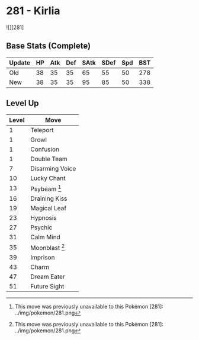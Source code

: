 # 281 - Kirlia
![][281]

## Base Stats (Complete)

Update | HP | Atk | Def | SAtk | SDef | Spd | BST
---    | ---| --- | --- | ---  | ---  | --- | ---
Old    | 38 |  35 |  35 |  65  |  55  |  50  |  278
New    | 38 |  35 |  35 |  95  |  85  |  50  |  338

## Level Up

Level | Move
---   | ---
  1   | Teleport
  1   | Growl
  1   | Confusion
  1   | Double Team
  7   | Disarming Voice
 10   | Lucky Chant
 13   | Psybeam [^1]
 16   | Draining Kiss
 19   | Magical Leaf
 23   | Hypnosis
 27   | Psychic
 31   | Calm Mind
 35   | Moonblast [^1]
 39   | Imprison
 43   | Charm
 47   | Dream Eater
 51   | Future Sight

[^1]: This move was previously unavailable to this Pokémon
[281]: ../img/pokemon/281.png
